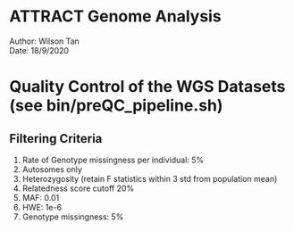 # ATTRACT Genome Analysis  
Author: Wilson Tan  
Date: 18/9/2020  

# Quality Control of the WGS Datasets (see bin/preQC_pipeline.sh)  
## Filtering Criteria  
1. Rate of Genotype missingness per individual: 5%
2. Autosomes only  
3. Heterozygosity (retain F statistics within 3 std from population mean)  
4. Relatedness score cutoff 20%  
5. MAF: 0.01  
6. HWE: 1e-6  
7. Genotype missingness: 5%  
